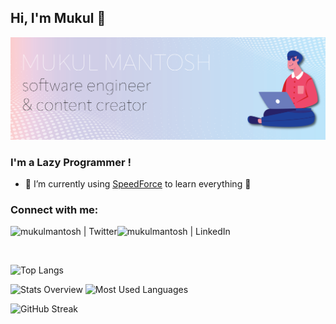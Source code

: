 ## Hi, I'm Mukul 👋

![background-cover](./misc/background.png)

### I'm a Lazy Programmer !

- 🌱 I’m currently using [SpeedForce] to learn everything 🤣

### Connect with me:

[<img align="left" alt="mukulmantosh | Twitter" src="https://img.shields.io/badge/Twitter-1DA1F2?style=for-the-badge&logo=twitter&logoColor=white" />][twitter]
[<img align="left" alt="mukulmantosh | LinkedIn" src="https://img.shields.io/badge/LinkedIn-0077B5?style=for-the-badge&logo=linkedin&logoColor=white" />][linkedin]<br />

<br>

![Top Langs](https://github-readme-stats.vercel.app/api/top-langs/?username=mukulmantosh&langs_count=8&theme=radical)

![Stats Overview](https://raw.githubusercontent.com/mukulmantosh/github-stats-transparent/output/generated/overview.svg)
![Most Used Languages](https://raw.githubusercontent.com/mukulmantosh/github-stats-transparent/output/generated/languages.svg)


![GitHub Streak](https://github-readme-streak-stats.herokuapp.com?user=mukulmantosh&theme=radical&date_format=M%20j%5B%2C%20Y%5D)



[website]: https://github.com/mukulmantosh
[twitter]: https://twitter.com/MantoshMukul
[linkedin]: https://in.linkedin.com/in/mukul-mantosh
[stackoverflow]: https://stackoverflow.com/users/4382077/mukul-mantosh
[SpeedForce]: https://en.wikipedia.org/wiki/Speedster_(fiction)
